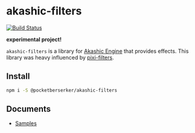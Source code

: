 # akashic-filters

[![Build Status](https://travis-ci.org/pocketberserker/akashic-filters.svg?branch=master)](https://travis-ci.org/pocketberserker/akashic-filters)

**experimental project!**

`akashic-filters` is a library for [Akashic Engine](https://akashic-games.github.io/) that provides effects.
This library was heavy influenced by [pixi-filters](https://github.com/pixijs/pixi-filters).

## Install

```bash
npm i -S @pocketberserker/akashic-filters
```

## Documents

* [Samples](https://pocketberserker.github.io/akashic-filters/)
